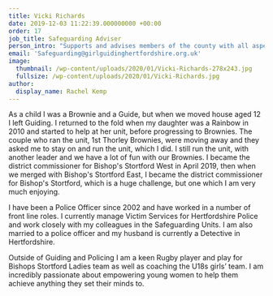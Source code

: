 ```yaml
---
title: Vicki Richards
date: 2019-12-03 11:22:39.000000000 +00:00
order: 17
job_title: Safeguarding Adviser
person_intro: "Supports and advises members of the county with all aspects of safeguarding.\n\n"
email: 'Safeguarding@girlguidinghertfordshire.org.uk'
image:
  thumbnail: /wp-content/uploads/2020/01/Vicki-Richards-278x243.jpg
  fullsize: /wp-content/uploads/2020/01/Vicki-Richards.jpg
author:
  display_name: Rachel Kemp
---
```

As a child I was a Brownie and a Guide, but when we moved house aged 12 I left Guiding. I returned to the fold when my daughter was a Rainbow in 2010 and started to help at her unit, before progressing to Brownies. The couple who ran the unit, 1st Thorley Brownies, were moving away and they asked me to stay on and run the unit, which I did. I still run the unit, with another leader and we have a lot of fun with our Brownies. I became the district commissioner for Bishop's Stortford West in April 2019, then when we merged with Bishop's Stortford East, I became the district commissioner for Bishop's Stortford, which is a huge challenge, but one which I am very much enjoying.

I have been a Police Officer since 2002 and have worked in a number of front line roles. I currently manage Victim Services for Hertfordshire Police and work closely with my colleagues in the Safeguarding Units. I am also married to a police officer and my husband is currently a Detective in Hertfordshire.

Outside of Guiding and Policing I am a keen Rugby player and play for Bishops Stortford Ladies team as well as coaching the U18s girls’ team. I am incredibly passionate about empowering young women to help them achieve anything they set their minds to.
